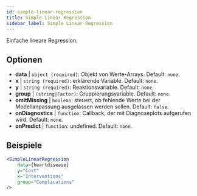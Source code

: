 ```yaml
---
id: simple-linear-regression
title: Simple Linear Regression
sidebar_label: Simple Linear Regression
---
```


Einfache lineare Regression.

## Optionen

* __data__ | `object (required)`: Objekt von Werte-Arrays. Default: `none`.
* __x__ | `string (required)`: erklärende Variable. Default: `none`.
* __y__ | `string (required)`: Reaktionsvariable. Default: `none`.
* __group__ | `(string|Factor)`: Gruppierungsvariable. Default: `none`.
* __omitMissing__ | `boolean`: steuert, ob fehlende Werte bei der Modellanpassung ausgelassen werden sollen. Default: `false`.
* __onDiagnostics__ | `function`: Callback, der mit Diagnoseplots aufgerufen wird. Default: `none`.
* __onPredict__ | `function`: undefined. Default: `none`.


## Beispiele

```jsx live
<SimpleLinearRegression 
    data={heartdisease} 
    y="Cost"
    x="Interventions"
    group="Complications"
/>
```


